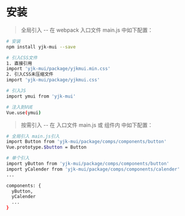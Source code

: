# 安装
> 全局引入 -- 在 webpack 入口文件 main.js 中如下配置：

``` bash
# 安装
npm install yjk-mui --save

# 引入CSS文件
1. 直接引用  
import 'yjk-mui/package/yjkmui.min.css'
2. 引入CSS未压缩文件  
import 'yjk-mui/package/yjkmui.css'

# 引入JS
import ymui from 'yjk-mui'

# 注入到VUE
Vue.use(ymui)
```

> 按需引入 -- 在 入口文件 main.js 或 组件内 中如下配置：

```` bash
# 全局引入 main.js引入
import Button from 'yjk-mui/package/comps/components/button'
Vue.prototype.$button = Button

# 单个引入
import yButton from 'yjk-mui/package/comps/components/button'
import yCalender from 'yjk-mui/package/comps/components/calender'
...

components: {
  yButton,
  yCalender
  ...
}
````
